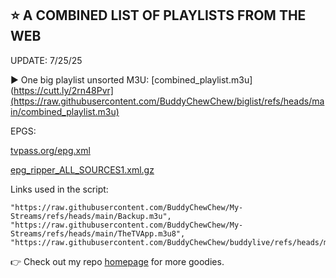 ## ⭐ A COMBINED LIST OF PLAYLISTS FROM THE WEB

UPDATE: 7/25/25

▶️ One big playlist unsorted
M3U: 
[combined_playlist.m3u](https://cutt.ly/2rn48Pvr](https://raw.githubusercontent.com/BuddyChewChew/biglist/refs/heads/main/combined_playlist.m3u) 

EPGS: 

[tvpass.org/epg.xml](https://tvpass.org/epg.xml)

[epg_ripper_ALL_SOURCES1.xml.gz](https://epgshare01.online/epgshare01/epg_ripper_ALL_SOURCES1.xml.gz)

Links used in the script:

    "https://raw.githubusercontent.com/BuddyChewChew/My-Streams/refs/heads/main/Backup.m3u",
    "https://raw.githubusercontent.com/BuddyChewChew/My-Streams/refs/heads/main/TheTVApp.m3u8",
    "https://raw.githubusercontent.com/BuddyChewChew/buddylive/refs/heads/main/en/videoall.m3u

👉  Check out my repo [homepage](https://github.com/BuddyChewChew/My-Streams) for more goodies.
